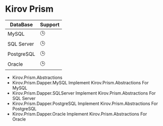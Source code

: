 # Kirov Prism

| DataBase | Support |  
| ------ | ------- |
| MySQL | 🕒 |
| SQL Server | 🕒 |
| PostgreSQL | 🕒 |
| Oracle | 🕒 |

* Kirov.Prism.Abstractions
* Kirov.Prism.Dapper.MySQL Implement Kirov.Prism.Abstractions  For MySQL
* Kirov.Prism.Dapper.SQLServer Implement Kirov.Prism.Abstractions  For SQL Server
* Kirov.Prism.Dapper.PostgreSQL Implement Kirov.Prism.Abstractions  For PostgreSQL
* Kirov.Prism.Dapper.Oracle Implement Kirov.Prism.Abstractions  For Oracle
